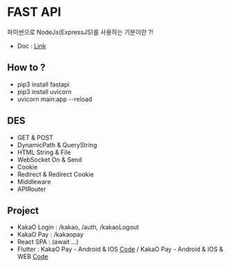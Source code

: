 # FAST API

파이썬으로 NodeJs(ExpressJS)를 사용하는 기분이란 ?!  
* Doc : [Link](https://fastapi.tiangolo.com/)

## How to ?
- pip3 install fastapi
- pip3 install uvicorn
- uvicorn main:app --reload

## DES
- GET & POST
- DynamicPath & QueryString
- HTML String & File
- WebSocket On & Send
- Cookie
- Redirect & Redirect Cookie
- Middleware
- APIRouter

## Project
- KakaO Login : /kakao, /auth, /kakaoLogout
- KakaO Pay : /kakaopay
- React SPA : (await ...)
- Flutter : KakaO Pay - Android & IOS [Code](https://gist.github.com/doyle-flutter/15f5d3ed7bf21efc1ab66bca2d7de1c1) / KakaO Pay - Android & IOS & WEB [Code](https://gist.github.com/doyle-flutter/bf8b5c466b363fcad5ec03fa5aa80311)